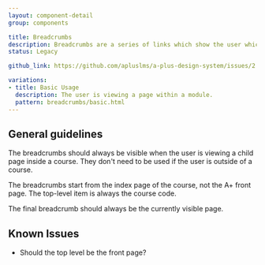 ```yaml
---
layout: component-detail
group: components

title: Breadcrumbs
description: Breadcrumbs are a series of links which show the user which page they are viewing within a course.
status: Legacy

github_link: https://github.com/apluslms/a-plus-design-system/issues/2

variations:
- title: Basic Usage
  description: The user is viewing a page within a module. 
  pattern: breadcrumbs/basic.html
---
```


## General guidelines

The breadcrumbs should always be visible when the user is viewing a child page inside a course. They don't need to be used if the user is outside of a course.

The breadcrumbs start from the index page of the course, not the A+ front page. The top-level item is always the course code. 

The final breadcrumb should always be the currently visible page. 

## Known Issues

- Should the top level be the front page?